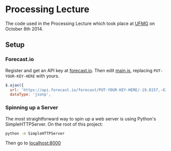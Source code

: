 # Processing Lecture

The code used in the Processing Lecture which took place at [UFMG](http://www.ufmg.br) on October 8th 2014.

## Setup

### Forecast.io

Register and get an API key at [forecast.io](https://developer.forecast.io/register). Then edit [main.js](public/main.js), replacing `PUT-YOUR-KEY-HERE` with yours.

```javascript
$.ajax({
  url: 'https://api.forecast.io/forecast/PUT-YOUR-KEY-HERE/-19.8157,-43.9542',
  dataType: 'jsonp',

```

### Spinning up a Server

The most straightforward way to spin up a web server is using Python's SimpleHTTPServer. On the root of this project:

```bash
python -m SimpleHTTPServer
```

Then go to [localhost:8000](http://localhost:8000)
